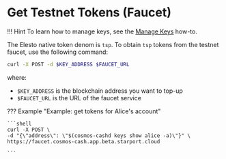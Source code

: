 
# Get Testnet Tokens (Faucet)

!!! Hint 
    To learn how to manage keys, see the [Manage Keys](./chain_002_key_management.md) how-to.

The Elesto native token denom is `tsp`. To obtain `tsp` tokens from the testnet faucet, use the following command:

```sh 
curl -X POST -d $KEY_ADDRESS $FAUCET_URL 
```

where:

- `$KEY_ADDRESS` is the blockchain address you want to top-up
- `$FAUCET_URL` is the URL of the faucet service

??? Example "Example: get tokens for Alice's account"
    
    ```shell
    curl -X POST \
    -d "{\"address\": \"$(cosmos-cashd keys show alice -a)\"}" \
    https://faucet.cosmos-cash.app.beta.starport.cloud

    ```
